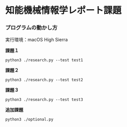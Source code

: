 # 知能機械情報学レポート課題

### プログラムの動かし方<br>
実行環境：macOS High Sierra<br>

**課題１**
```
python3 ./research.py --test test1
```
**課題２**
```
python3 ./research.py --test test2
```
**課題３**
```
python3 ./research.py --test test3
```
**追加課題**
```
python3 ./optional.py
```
